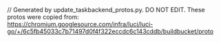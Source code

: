 // Generated by update_taskbackend_protos.py. DO NOT EDIT.
These protos were copied from:
https://chromium.googlesource.com/infra/luci/luci-go/+/6c5fb45033c7b71497d0f4f322eccdc6c143cddb/buildbucket/proto
